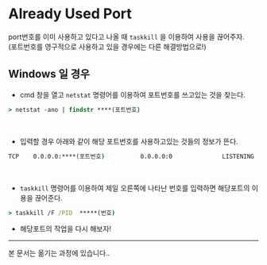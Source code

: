 # Already Used Port

port번호를 이미 사용하고 있다고 나올 때 `taskkill` 을 이용하여 사용을 끊어주자. <br>
(포트번호를 영구적으로 사용하고 있을 경우에는 다른 해결방법으로!)

## Windows 일 경우
- cmd 창을 열고 `netstat`  명령어를 이용하여 포트번호를 쓰고있는 것을 찾는다.
```cmd
> netstat -ano | findstr ****(포트번호)
```
<br>

- 입력할 경우 아래와 같이 해당 포트번호를 사용하고있는 것들의 정보가 뜬다.

```cmd
TCP    0.0.0.0:****(포트번호)          0.0.0.0:0              LISTENING       *****(번호)
```
<br>

- `taskkill` 명령어를 이용하여 제일 오른쪽에 나타난 번호를 입력하면 해당포트의 이용을 끊어준다.  

```cmd
> taskkill /F /PID  *****(번호)
```

- 해당포트의 작업을 다시 해보자!

* * *
본 문서는 옮기는 과정에 있습니다..
